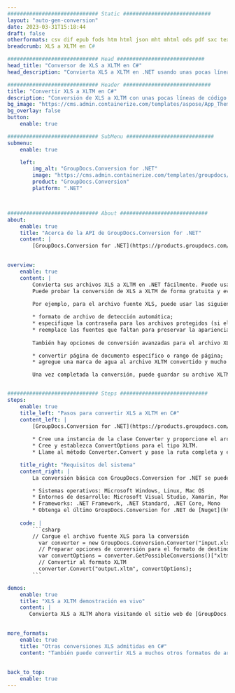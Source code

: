 ```yaml
---
############################# Static ############################
layout: "auto-gen-conversion"
date: 2023-03-31T15:18:44
draft: false
otherformats: csv dif epub fods htm html json mht mhtml ods pdf sxc tex tsv xlam xls xlsb xlsm xlsx xlt xltm xltx xml xps
breadcrumb: XLS a XLTM en C#

############################# Head ############################
head_title: "Conversor de XLS a XLTM en C#"
head_description: "Convierta XLS a XLTM en .NET usando unas pocas líneas de código. Utilice la API de conversión de documentos de GroupDocs para convertir más de 160 formatos de archivo."

############################# Header ############################
title: "Convertir XLS a XLTM en C#"
description: "Conversión de XLS a XLTM con unas pocas líneas de código .NET"
bg_image: "https://cms.admin.containerize.com/templates/aspose/App_Themes/V3/images/bg/header1.png"
bg_overlay: false
button:
    enable: true

############################# SubMenu ############################
submenu:
    enable: true

    left:
        img_alt: "GroupDocs.Conversion for .NET"
        image: "https://cms.admin.containerize.com/templates/groupdocs/images/product-logos/90x90-noborder/groupdocs-conversion-net.png"
        product: "GroupDocs.Conversion"
        platform: ".NET"



############################# About ############################
about:
    enable: true
    title: "Acerca de la API de GroupDocs.Conversion for .NET"
    content: |
        [GroupDocs.Conversion for .NET](https://products.groupdocs.com/conversion/net/) se puede usar para convertir Microsoft Word, Excel, PowerPoint, PDF, Visio y otros formatos. GroupDocs.Conversion es una API independiente que es adecuada para sistemas internos y de back-end donde se requiere un alto rendimiento. No depende de ningún software como Microsoft u Open Office.
    

overview:
    enable: true
    content: |
        Convierta sus archivos XLS a XLTM en .NET fácilmente. Puede usar solo un par de líneas de código C# en cualquier plataforma de su elección, como Windows, Linux, macOS.
        Puede probar la conversión de XLS a XLTM de forma gratuita y evaluar la calidad de los resultados de la conversión. Junto con los escenarios de conversión de archivos simples, puede probar opciones más avanzadas para cargar el archivo de origen XLS y para guardar el resultado de salida XLTM. 
        
        Por ejemplo, para el archivo fuente XLS, puede usar las siguientes opciones de carga:

        * formato de archivo de detección automática;
        * especifique la contraseña para los archivos protegidos (si el formato de archivo lo admite);
        * reemplace las fuentes que faltan para preservar la apariencia del documento.
        
        También hay opciones de conversión avanzadas para el archivo XLTM:

        * convertir página de documento específico o rango de página;
        * agregue una marca de agua al archivo XLTM convertido y mucho más.

        Una vez completada la conversión, puede guardar su archivo XLTM en la ruta del archivo local o en cualquier almacenamiento de terceros como FTP, Amazon S3, Google Drive, Dropbox, etc. Tenga en cuenta que para convertir XLS a XLTM no es necesario instalar ningún software adicional, como MS Office, Open Office, Adobe Acrobat Reader, etc.


############################# Steps ############################
steps:
    enable: true
    title_left: "Pasos para convertir XLS a XLTM en C#"
    content_left: |
        [GroupDocs.Conversion for .NET](https://products.groupdocs.com/conversion/net/) facilita a los desarrolladores convertir un archivo XLS a XLTM con unas pocas líneas de código.
        
        * Cree una instancia de la clase Converter y proporcione el archivo XLS con la ruta completa
        * Cree y establezca ConvertOptions para el tipo XLTM.
        * Llame al método Converter.Convert y pase la ruta completa y el formato (XLTM) como parámetro

    title_right: "Requisitos del sistema"
    content_right: |
        La conversión básica con GroupDocs.Conversion for .NET se puede realizar en unos pocos pasos simples. Nuestras API son compatibles con todas las principales plataformas y sistemas operativos. Antes de ejecutar el código a continuación, asegúrese de tener instalados los siguientes requisitos previos en su sistema.

        * Sistemas operativos: Microsoft Windows, Linux, Mac OS
        * Entornos de desarrollo: Microsoft Visual Studio, Xamarin, MonoDevelop
        * Frameworks: .NET Framework, .NET Standard, .NET Core, Mono
        * Obtenga el último GroupDocs.Conversion for .NET de [Nuget](https://www.nuget.org/packages/groupdocs.conversion)
         
    code: |
        ```csharp    
        // Cargue el archivo fuente XLS para la conversión
          var converter = new GroupDocs.Conversion.Converter("input.xls");
          // Preparar opciones de conversión para el formato de destino XLTM
          var convertOptions = converter.GetPossibleConversions()["xltm"].ConvertOptions;
          // Convertir al formato XLTM
          converter.Convert("output.xltm", convertOptions);
        ```

demos:
    enable: true
    title: "XLS a XLTM demostración en vivo"
    content: |
       Convierta XLS a XLTM ahora visitando el sitio web de [GroupDocs.Conversion App](https://products.groupdocs.app/conversion/family). La demostración en línea tiene las siguientes ventajas
          

more_formats:
    enable: true
    title: "Otras conversiones XLS admitidas en C#"
    content: "También puede convertir XLS a muchos otros formatos de archivo. Consulte la lista a continuación."
       
       
back_to_top:
    enable: true
---
```

